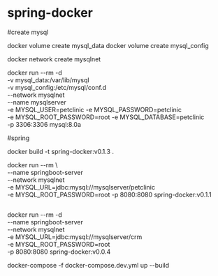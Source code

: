 # spring-docker


<p>#create mysql</p>

docker volume create mysql_data
docker volume create mysql_config

docker network create mysqlnet

docker run --rm -d \
-v mysql_data:/var/lib/mysql \
-v mysql_config:/etc/mysql/conf.d \
--network mysqlnet \
--name mysqlserver \
-e MYSQL_USER=petclinic -e MYSQL_PASSWORD=petclinic \
-e MYSQL_ROOT_PASSWORD=root -e MYSQL_DATABASE=petclinic \
-p 3306:3306 mysql:8.0a

<p>#spring</p>
docker build -t spring-docker:v0.1.3 .

docker run --rm \                     
--name springboot-server \
--network mysqlnet \
-e MYSQL_URL=jdbc:mysql://mysqlserver/petclinic \
-e MYSQL_ROOT_PASSWORD=root -p 8080:8080 spring-docker:v0.1.1


##

  docker run --rm -d \
--name springboot-server \
--network mysqlnet \
-e MYSQL_URL=jdbc:mysql://mysqlserver/crm \
-e MYSQL_ROOT_PASSWORD=root \
-p 8080:8080 spring-docker:v0.0.4


docker-compose -f docker-compose.dev.yml up --build
